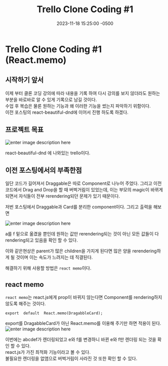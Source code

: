 ﻿---
layout: post
title:  "Trello Clone Coding #1"
date:   2023-11-18 15:25:00 -0500
excerpt: "React.memo를 사용하여 리렌더링을 방지해보도록 하자"
project: true
tags: react typescript trello
---

# Trello Clone Coding #1 (React.memo)

## 시작하기 앞서

이제 부터 클론 코딩 강의에 따라 내용을 기록 하여 다시 강의를 보지 않더라도 원하는 부분을 바로바로 알 수 있게 기록으로 남길 것이다. <br>
수업 후 복습은 물론 원하는 기능과 왜 이러한 기능을 썼는지 파악하기 위함이다.<br>
이전 포스팅의 react-beautiful-dnd에 이어서 진행 하도록 하겠다.

##  프로젝트 목표
![enter image description here](https://i.ibb.co/dgLFns0/53614150-efbed780-3c2c-11e9-9204-a5d2e746faca.gif)
  
 react-beautiful-dnd 에 나와있는 trello이다.

## 이전 포스팅에서의 부족한점
일단 코드가 길어져서 Draggable은 따로 Component로 나누어 주었다.
그리고 이전 코드에서 Drag and Drop을 할 때 버벅거림이 있었는데,
이는 부모의 magic이 바뀌게 되면서 자식들이 전부 rerendering되던 문제가 있기 때문이다.<br>
<script src="https://gist.github.com/Flen-E/69e77d7bc3d008664e7d5e8643870fc2.js"></script>

저번 포스팅에서 Draggable과 Card를 분리한 component이다.
그리고 출력을 해보면<br>

![enter image description here](https://i.ibb.co/RC56VKS/2023-11-20-163954.png)

a를 f 밑으로 옮겼을 뿐인데 원하는 값만 rerendering되는 것이 아닌 모든 값들이 다 rendering되고 있음을 확인 할 수 있다.<br>

이와 같은현상은 parent가 많은 children을 가지게 된다면 많은 양을 rerendering하게 될 것이며 이는 속도가 느려지는 데 직결된다.<br>

해결하기 위해 사용할 방법은 `react memo`이다.<br>

## react memo
`react memo`는 react.js에게 prop이 바뀌지 않는다면 Component를 rendering하지 않도록 해주는 것이다.

```
export  default  React.memo(DragabbleCard);
```

export를 DragabbleCard가 아닌 React.memo를 이용해 주기만 하면 적용이 된다.
![enter image description here](https://i.ibb.co/XZHYydb/2023-11-20-164945.png)

이번에는 abcdef가 렌더링되었고 e와 f를 변경하니 바뀐 e와 f만 렌더링 되는 것을 확인 할 수 있다.<br>
react.js가 가진 최적화 기능이라고 볼 수 있다.<br>
불필요한 렌더링을 없앰으로 버벅거림이 사라진 것 또한 확인 할 수 있다.

